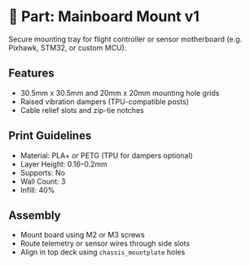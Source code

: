 # 🧠 Part: Mainboard Mount v1

Secure mounting tray for flight controller or sensor motherboard (e.g. Pixhawk, STM32, or custom MCU).

## Features

- 30.5mm x 30.5mm and 20mm x 20mm mounting hole grids
- Raised vibration dampers (TPU-compatible posts)
- Cable relief slots and zip-tie notches

## Print Guidelines

- Material: PLA+ or PETG (TPU for dampers optional)
- Layer Height: 0.16–0.2mm
- Supports: No
- Wall Count: 3
- Infill: 40%

## Assembly

- Mount board using M2 or M3 screws
- Route telemetry or sensor wires through side slots
- Align in top deck using `chassis_mountplate` holes

